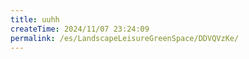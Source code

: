 ```yaml
---
title: uuhh
createTime: 2024/11/07 23:24:09
permalink: /es/LandscapeLeisureGreenSpace/DDVQVzKe/
---
```

